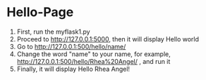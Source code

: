 # Hello-Page
1. First, run the myflask1.py
2. Proceed to http://127.0.0.1:5000, then it will display Hello world
3. Go to http://127.0.0.1:500/hello/name/
4. Change the word "name" to your name, for example, http://127.0.0.1:500/hello/Rhea%20Angel/ , and run it
5. Finally, it will display Hello Rhea Angel!
